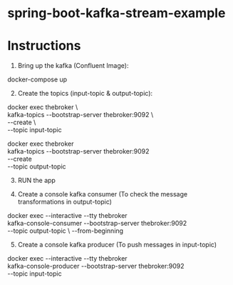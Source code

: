 # spring-boot-kafka-stream-example

# Instructions

1. Bring up the kafka (Confluent Image):

docker-compose up

2. Create the topics (input-topic & output-topic):

docker exec thebroker \                    
kafka-topics --bootstrap-server thebroker:9092 \          
             --create \                    
             --topic input-topic 

docker exec thebroker \
kafka-topics --bootstrap-server thebroker:9092 \
             --create \
             --topic output-topic

3. RUN the app

4. Create a console kafka consumer (To check the message transformations in output-topic)

docker exec --interactive --tty thebroker \
kafka-console-consumer --bootstrap-server thebroker:9092 \
                       --topic output-topic \ 
                       --from-beginning

5. Create a console kafka producer (To push messages in input-topic)

docker exec --interactive --tty thebroker \
kafka-console-producer --bootstrap-server thebroker:9092 \
                       --topic input-topic 
